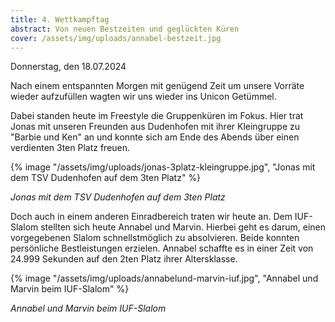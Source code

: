 ```yaml
---
title: 4. Wettkampftag
abstract: Von neuen Bestzeiten und geglückten Küren
cover: /assets/img/uploads/annabel-bestzeit.jpg
---
```

Donnerstag, den 18.07.2024

Nach einem entspannten Morgen mit genügend Zeit um unsere Vorräte wieder aufzufüllen wagten wir uns wieder ins Unicon Getümmel.

Dabei standen heute im Freestyle die Gruppenküren im Fokus. Hier trat Jonas mit unseren Freunden aus Dudenhofen mit ihrer Kleingruppe zu "Barbie und Ken" an und konnte sich am Ende des Abends über einen verdienten 3ten Platz freuen.

{% image "/assets/img/uploads/jonas-3platz-kleingruppe.jpg", "Jonas mit dem TSV Dudenhofen auf dem 3ten Platz" %}

*Jonas mit dem TSV Dudenhofen auf dem 3ten Platz*

Doch auch in einem anderen Einradbereich traten wir heute an. Dem IUF-Slalom stellten sich heute Annabel und Marvin. Hierbei geht es darum, einen vorgegebenen Slalom schnellstmöglich zu absolvieren. Beide konnten persönliche Bestleistungen erzielen. Annabel schaffte es in einer Zeit von 24.999 Sekunden auf den 2ten Platz ihrer Altersklasse.

{% image "/assets/img/uploads/annabelund-marvin-iuf.jpg", "Annabel und Marvin beim IUF-Slalom" %}

*Annabel und Marvin beim IUF-Slalom*
